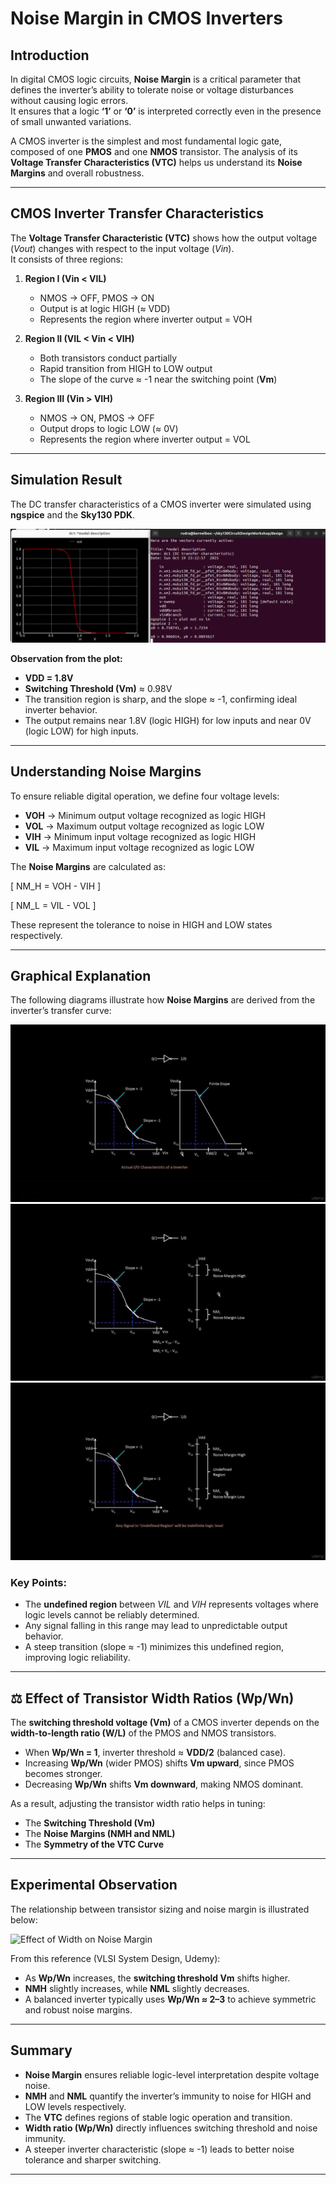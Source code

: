 # Noise Margin in CMOS Inverters

## Introduction

In digital CMOS logic circuits, **Noise Margin** is a critical parameter that defines the inverter’s ability to tolerate noise or voltage disturbances without causing logic errors.  
It ensures that a logic **‘1’** or **‘0’** is interpreted correctly even in the presence of small unwanted variations.

A CMOS inverter is the simplest and most fundamental logic gate, composed of one **PMOS** and one **NMOS** transistor. The analysis of its **Voltage Transfer Characteristics (VTC)** helps us understand its **Noise Margins** and overall robustness.

---

## CMOS Inverter Transfer Characteristics

The **Voltage Transfer Characteristic (VTC)** shows how the output voltage (*Vout*) changes with respect to the input voltage (*Vin*).  
It consists of three regions:

1. **Region I (Vin < VIL)**  
   - NMOS → OFF, PMOS → ON  
   - Output is at logic HIGH (≈ VDD)  
   - Represents the region where inverter output = VOH

2. **Region II (VIL < Vin < VIH)**  
   - Both transistors conduct partially  
   - Rapid transition from HIGH to LOW output  
   - The slope of the curve ≈ -1 near the switching point (**Vm**)

3. **Region III (Vin > VIH)**  
   - NMOS → ON, PMOS → OFF  
   - Output drops to logic LOW (≈ 0V)  
   - Represents the region where inverter output = VOL

---

## Simulation Result

The DC transfer characteristics of a CMOS inverter were simulated using **ngspice** and the **Sky130 PDK**.

![CMOS Inverter VTC Simulation](images/noise_margin_sim.png)

**Observation from the plot:**
- **VDD = 1.8V**
- **Switching Threshold (Vm)** ≈ 0.98V  
- The transition region is sharp, and the slope ≈ -1, confirming ideal inverter behavior.  
- The output remains near 1.8V (logic HIGH) for low inputs and near 0V (logic LOW) for high inputs.

---

## Understanding Noise Margins

To ensure reliable digital operation, we define four voltage levels:

- **VOH** → Minimum output voltage recognized as logic HIGH  
- **VOL** → Maximum output voltage recognized as logic LOW  
- **VIH** → Minimum input voltage recognized as logic HIGH  
- **VIL** → Maximum input voltage recognized as logic LOW  

The **Noise Margins** are calculated as:

\[
NM_H = VOH - VIH
\]

\[
NM_L = VIL - VOL
\]

These represent the tolerance to noise in HIGH and LOW states respectively.

---

## Graphical Explanation

The following diagrams illustrate how **Noise Margins** are derived from the inverter’s transfer curve:

![Noise Margin Explanation](images/noise_margin_1.png)
![Noise Margin Parameters](images/noise_margin_2.png)
![Ideal vs Actual Characteristics](images/noise_margin_3.png)

### Key Points:
- The **undefined region** between *VIL* and *VIH* represents voltages where logic levels cannot be reliably determined.  
- Any signal falling in this range may lead to unpredictable output behavior.  
- A steep transition (slope ≈ -1) minimizes this undefined region, improving logic reliability.

---

## ⚖️ Effect of Transistor Width Ratios (Wp/Wn)

The **switching threshold voltage (Vm)** of a CMOS inverter depends on the **width-to-length ratio (W/L)** of the PMOS and NMOS transistors.

- When **Wp/Wn = 1**, inverter threshold ≈ **VDD/2** (balanced case).  
- Increasing **Wp/Wn** (wider PMOS) shifts **Vm upward**, since PMOS becomes stronger.  
- Decreasing **Wp/Wn** shifts **Vm downward**, making NMOS dominant.

As a result, adjusting the transistor width ratio helps in tuning:
- The **Switching Threshold (Vm)**  
- The **Noise Margins (NMH and NML)**  
- The **Symmetry of the VTC Curve**

---

## Experimental Observation

The relationship between transistor sizing and noise margin is illustrated below:

![Effect of Width on Noise Margin](./effect_of_noise_margin_with_width.png)

From this reference (VLSI System Design, Udemy):
- As **Wp/Wn** increases, the **switching threshold Vm** shifts higher.  
- **NMH** slightly increases, while **NML** slightly decreases.  
- A balanced inverter typically uses **Wp/Wn ≈ 2–3** to achieve symmetric and robust noise margins.

---

## Summary

- **Noise Margin** ensures reliable logic-level interpretation despite voltage noise.  
- **NMH** and **NML** quantify the inverter’s immunity to noise for HIGH and LOW levels respectively.  
- The **VTC** defines regions of stable logic operation and transition.  
- **Width ratio (Wp/Wn)** directly influences switching threshold and noise immunity.  
- A steeper inverter characteristic (slope ≈ -1) leads to better noise tolerance and sharper switching.

---


